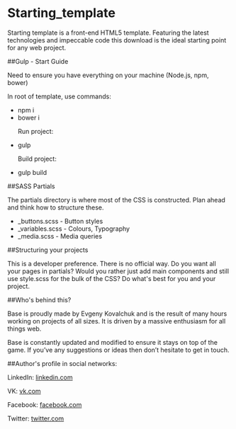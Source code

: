# Starting_template
Starting template is a front-end HTML5 template. Featuring the latest technologies and impeccable code this download is the ideal starting point for any web project.

##Gulp - Start Guide
<p>Need to ensure you have everything on your machine (Node.js, npm, bower)</p>
<p>In root of template, use commands:</p>
<ul>
	<li>npm i</li>
	<li>bower i</li>
	<p>Run project:</p>
	<li>gulp</li>
	<p>Build project:</p>
	<li>gulp build</li>
</ul>

##SASS Partials
<p>The partials directory is where most of the CSS is constructed. Plan ahead and think how to structure these.</p>
<ul>
	<li>_buttons.scss - Button styles</li>
	<li>_variables.scss - Colours, Typography</li>
	<li>_media.scss - Media queries</li>
</ul>

##Structuring your projects
<p>This is a developer preference. There is no official way. Do you want all your pages in partials? Would you rather just add main components and still use style.scss for the bulk of the CSS? Do what's best for you and your project.</p>

##Who's behind this?
<p>Base is proudly made by Evgeny Kovalchuk and is the result of many hours working on projects of all sizes. It is driven by a massive enthusiasm for all things web.
</p>
<p>Base is constantly updated and modified to ensure it stays on top of the game. If you’ve any suggestions or ideas then don’t hesitate to get in touch.</p>

##Author's profile in social networks:
<p>LinkedIn: <a href="http://www.linkedin.com/in/evgenykovalchuk" target="_blank">linkedin.com</a></p>
<p>VK: <a href="http://vk.com/silent_control" target="_blank">vk.com</a></p>
<p>Facebook: <a href="https://www.facebook.com/silentc0ntr0l" target="_blank">facebook.com</a></p>
<p>Twitter: <a href="https://twitter.com/KovalchukEvgeny" target="_blank">twitter.com</a></p>